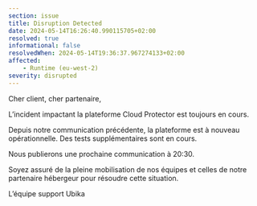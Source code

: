 ```yaml
---
section: issue
title: Disruption Detected
date: 2024-05-14T16:26:40.990115705+02:00
resolved: true
informational: false
resolvedWhen: 2024-05-14T19:36:37.967274133+02:00
affected:
    - Runtime (eu-west-2)
severity: disrupted
---
```


Cher client, cher partenaire,

L’incident impactant la plateforme Cloud Protector est toujours en cours.

Depuis notre communication précédente, la plateforme est à nouveau opérationnelle. Des tests supplémentaires sont en cours.

Nous publierons une prochaine communication à 20:30.

Soyez assuré de la pleine mobilisation de nos équipes et celles de notre partenaire hébergeur pour résoudre cette situation.

L’équipe support Ubika
